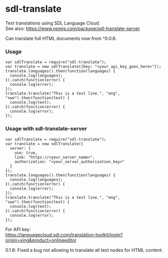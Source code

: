 # sdl-translate

Text translations using SDL Language Cloud.  
See also: https://www.npmjs.com/package/sdl-translate-server

Can translate full HTML documents now from ^0.0.6.

### Usage

```
var sdlTranslate = require("sdl-translate");
var translate = new sdlTranslate({key: "<your_api_key_goes_here>"});
translate.languages().then(function(languages) {
  console.log(languages);
}).catch(function(error) {
  console.log(error);
});
translate.translate("This is a test line.", "eng", "swe").then(function(text) {
  console.log(text);
}).catch(function(error) {
  console.log(error);
});
```

### Usage with sdl-translate-server

```
var sdlTranslate = require("sdl-translate");
var translate = new sdlTranslate({
  server: {
    use: true,
    link: "https://<your_server_name>",
    authorization: "<your_server_authorization_key>"
  }
});
translate.languages().then(function(languages) {
  console.log(languages);
}).catch(function(error) {
  console.log(error);
});
translate.translate("This is a test line.", "eng", "swe").then(function(text) {
  console.log(text);
}).catch(function(error) {
  console.log(error);
});
```

For API key:  
https://languagecloud.sdl.com/translation-toolkit/login?origin=xing&product=onlineeditor

0.1.8: Fixed a bug not allowing to translate all text nodes for HTML content.
